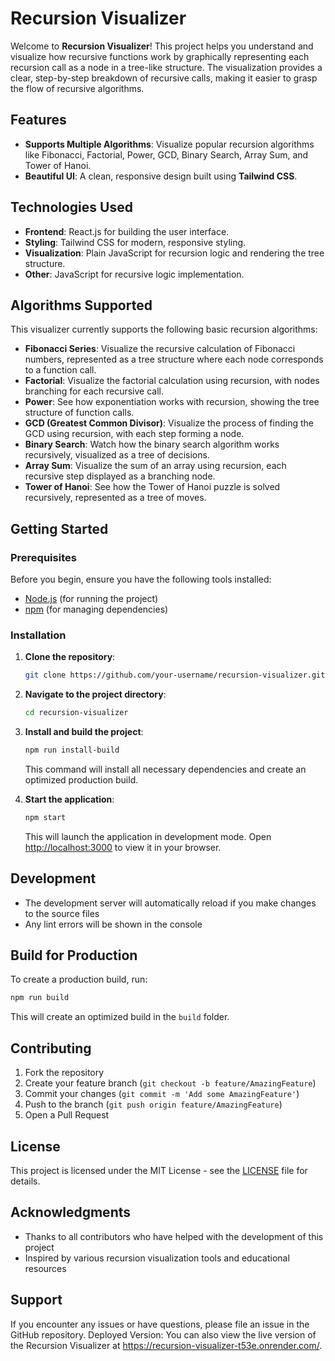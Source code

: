 # Recursion Visualizer

Welcome to **Recursion Visualizer**! This project helps you understand and visualize how recursive functions work by graphically representing each recursion call as a node in a tree-like structure. The visualization provides a clear, step-by-step breakdown of recursive calls, making it easier to grasp the flow of recursive algorithms.

## Features
- **Supports Multiple Algorithms**: Visualize popular recursion algorithms like Fibonacci, Factorial, Power, GCD, Binary Search, Array Sum, and Tower of Hanoi.
- **Beautiful UI**: A clean, responsive design built using **Tailwind CSS**.

## Technologies Used
- **Frontend**: React.js for building the user interface.
- **Styling**: Tailwind CSS for modern, responsive styling.
- **Visualization**: Plain JavaScript for recursion logic and rendering the tree structure.
- **Other**: JavaScript for recursive logic implementation.

## Algorithms Supported
This visualizer currently supports the following basic recursion algorithms:
- **Fibonacci Series**: Visualize the recursive calculation of Fibonacci numbers, represented as a tree structure where each node corresponds to a function call.
- **Factorial**: Visualize the factorial calculation using recursion, with nodes branching for each recursive call.
- **Power**: See how exponentiation works with recursion, showing the tree structure of function calls.
- **GCD (Greatest Common Divisor)**: Visualize the process of finding the GCD using recursion, with each step forming a node.
- **Binary Search**: Watch how the binary search algorithm works recursively, visualized as a tree of decisions.
- **Array Sum**: Visualize the sum of an array using recursion, each recursive step displayed as a branching node.
- **Tower of Hanoi**: See how the Tower of Hanoi puzzle is solved recursively, represented as a tree of moves.

## Getting Started

### Prerequisites
Before you begin, ensure you have the following tools installed:
- [Node.js](https://nodejs.org/) (for running the project)
- [npm](https://www.npmjs.com/) (for managing dependencies)

### Installation

1. **Clone the repository**:
   ```bash
   git clone https://github.com/your-username/recursion-visualizer.git
   ```

2. **Navigate to the project directory**:
   ```bash
   cd recursion-visualizer
   ```

3. **Install and build the project**:
   ```bash
   npm run install-build
   ```
   This command will install all necessary dependencies and create an optimized production build.

4. **Start the application**:
   ```bash
   npm start
   ```
   This will launch the application in development mode. Open [http://localhost:3000](http://localhost:3000) to view it in your browser.

## Development
- The development server will automatically reload if you make changes to the source files
- Any lint errors will be shown in the console

## Build for Production
To create a production build, run:
```bash
npm run build
```
This will create an optimized build in the `build` folder.

## Contributing
1. Fork the repository
2. Create your feature branch (`git checkout -b feature/AmazingFeature`)
3. Commit your changes (`git commit -m 'Add some AmazingFeature'`)
4. Push to the branch (`git push origin feature/AmazingFeature`)
5. Open a Pull Request

## License
This project is licensed under the MIT License - see the [LICENSE](LICENSE) file for details.

## Acknowledgments
- Thanks to all contributors who have helped with the development of this project
- Inspired by various recursion visualization tools and educational resources

## Support
If you encounter any issues or have questions, please file an issue in the GitHub repository.
Deployed Version: You can also view the live version of the Recursion Visualizer at https://recursion-visualizer-t53e.onrender.com/.
